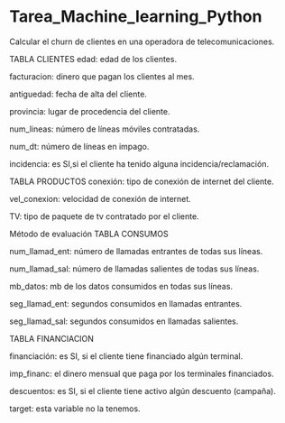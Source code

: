 # Tarea_Machine_learning_Python

Calcular el churn de clientes en una operadora de telecomunicaciones. 

TABLA CLIENTES
edad: edad de los clientes.

facturacion: dinero que pagan los clientes al mes.

antiguedad: fecha de alta del cliente.

provincia: lugar de procedencia del cliente.

num_lineas: número de líneas móviles contratadas.

num_dt: número de líneas en impago.

incidencia: es SI,si el cliente ha tenido alguna incidencia/reclamación.

TABLA PRODUCTOS
conexión: tipo de conexión de internet del cliente.

vel_conexion: velocidad de conexión de internet.

TV: tipo de paquete de tv contratado por el cliente.

Método de evaluación
TABLA CONSUMOS

num_llamad_ent: número de llamadas entrantes de todas sus líneas.

num_llamad_sal: número de llamadas salientes de todas sus líneas.

mb_datos: mb de los datos consumidos en todas sus líneas.

seg_llamad_ent: segundos consumidos en llamadas entrantes.

seg_llamad_sal: segundos consumidos en llamadas salientes.


TABLA FINANCIACION

financiación: es SI, si el cliente tiene financiado algún terminal.

imp_financ: el dinero mensual que paga por los terminales financiados.

descuentos: es SI, si el cliente tiene activo algún descuento (campaña).

target: esta variable no la tenemos. 
